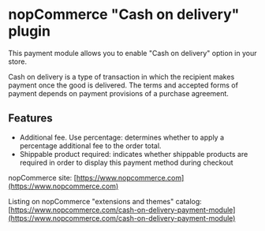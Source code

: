 ﻿# nopCommerce "Cash on delivery" plugin

This payment module allows you to enable "Cash on delivery" option in your store.

Cash on delivery is a type of transaction in which the recipient makes payment once the good is delivered. The terms and accepted forms of payment depends on payment provisions of a purchase agreement.

## Features

* Additional fee. Use percentage: determines whether to apply a percentage additional fee to the order total.
* Shippable product required: indicates whether shippable products are required in order to display this payment method during checkout

nopCommerce site: [https://www.nopcommerce.com](https://www.nopcommerce.com)

Listing on nopCommerce "extensions and themes" catalog: [https://www.nopcommerce.com/cash-on-delivery-payment-module](https://www.nopcommerce.com/cash-on-delivery-payment-module)
